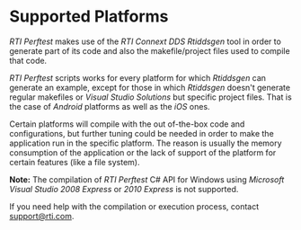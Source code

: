 # Supported Platforms

*RTI Perftest* makes use of the *RTI Connext DDS* *Rtiddsgen* tool in order to generate part of its code and also the makefile/project files used to compile that code.

*RTI Perftest* scripts works for every platform for which *Rtiddsgen* can generate an example, except for those in which *Rtiddsgen* doesn't generate regular makefiles or *Visual Studio Solutions* but specific project files. That is the case of *Android* platforms as well as the *iOS* ones.

Certain platforms will compile with the out of-the-box code and configurations, but further tuning could be needed in order to make the application run in the specific platform. The reason is usually the memory consumption of the application or the lack of support of the platform for certain features (like a file system).

**Note:** The compilation of *RTI Perftest* C# API for Windows using *Microsoft Visual Studio 2008 Express* or *2010 Express* is not supported.

If you need help with the compilation or execution process, contact support@rti.com.

